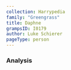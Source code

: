 ```yaml
---
collection: Harrypedia
family: "Greengrass"
title: Daphne
grampsID: I0179
author: Luke Schierer
pageType: person
---
```


### Analysis
